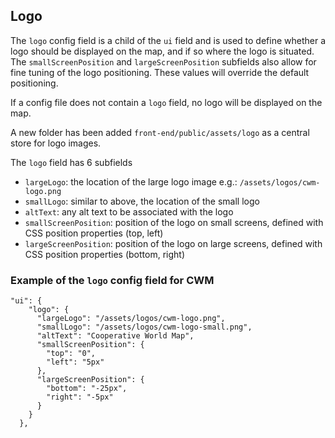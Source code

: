 ## Logo

The `logo` config field is a child of the `ui` field and is used to define whether a logo should be displayed on the map, and if so where the logo is situated. The `smallScreenPosition` and `largeScreenPosition` subfields also allow for fine tuning of the logo positioning. These values will override the default positioning.

If a config file does not contain a `logo` field, no logo will be displayed on the map.

A new folder has been added `front-end/public/assets/logo` as a central store for logo images.

The `logo` field has 6 subfields

- `largeLogo`: the location of the large logo image e.g.: `/assets/logos/cwm-logo.png`
- `smallLogo`: similar to above, the location of the small logo
- `altText`: any alt text to be associated with the logo
- `smallScreenPosition`: position of the logo on small screens, defined with CSS position properties (top, left)
- `largeScreenPosition`: position of the logo on large screens, defined with CSS position properties (bottom, right)

### Example of the `logo` config field for CWM

```
"ui": {
    "logo": {
      "largeLogo": "/assets/logos/cwm-logo.png",
      "smallLogo": "/assets/logos/cwm-logo-small.png",
      "altText": "Cooperative World Map",
      "smallScreenPosition": {
        "top": "0",
        "left": "5px"
      },
      "largeScreenPosition": {
        "bottom": "-25px",
        "right": "-5px"
      }
    }
  },
```
